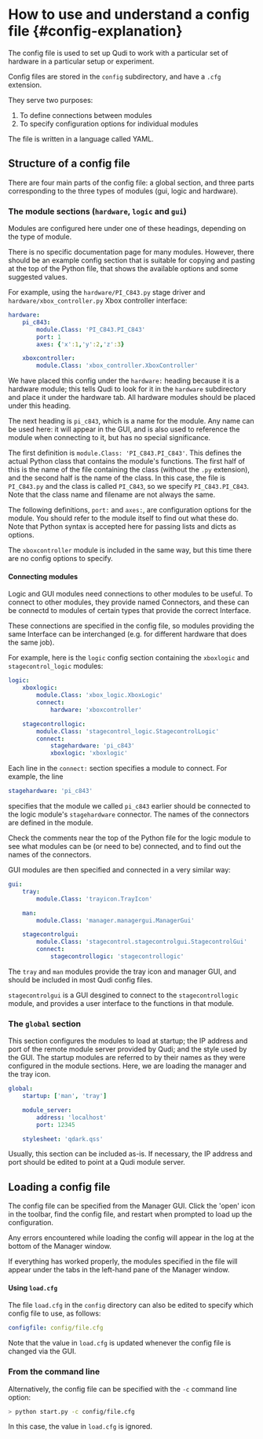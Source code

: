 # How to use and understand a config file  {#config-explanation}

The config file is used to set up Qudi to work with a particular set of
hardware in a particular setup or experiment.

Config files are stored in the `config` subdirectory, and have a `.cfg` extension.

They serve two purposes:

1. To define connections between modules
2. To specify configuration options for individual modules

The file is written in a language called YAML.

## Structure of a config file

There are four main parts of the config file: a global section, and three parts
corresponding to the three types of modules (gui, logic and hardware).

### The module sections (`hardware`, `logic` and `gui`)

Modules are configured here under one of these headings, depending on the type
of module.

There is no specific documentation page for many modules. However, there should be an example config section that is suitable for copying and pasting at the top of the Python file, that shows the available options and some suggested values.

For example, using the `hardware/PI_C843.py` stage driver and `hardware/xbox_controller.py` Xbox controller interface:

```yaml
hardware:
    pi_c843:
        module.Class: 'PI_C843.PI_C843'
        port: 1
        axes: {'x':1,'y':2,'z':3}

    xboxcontroller:
        module.Class: 'xbox_controller.XboxController'
```

We have placed this config under the `hardware:` heading because it is a hardware module; this tells Qudi to look for it in the `hardware` subdirectory and place it under the hardware tab. All hardware modules should be placed under this heading.

The next heading is `pi_c843`, which is a name for the module. Any name can be used here: it will appear in the GUI, and is also used to reference the module when connecting to it, but has no special significance.

The first definition is `module.Class: 'PI_C843.PI_C843'`. This defines the actual Python class that contains the module's functions. The first half of this is the name of the file containing the class (without the `.py` extension), and the second half is the name of the class. In this case, the file is `PI_C843.py` and the class is called `PI_C843`, so we specify `PI_C843.PI_C843`. Note that the class name and filename are not always the same.

The following definitions, `port:` and `axes:`, are configuration options for the module. You should refer to the module itself to find out what these do. Note that Python syntax is accepted here for passing lists and dicts as options.

The `xboxcontroller` module is included in the same way, but this time there are no config options to specify.

#### Connecting modules

Logic and GUI modules need connections to other modules to be useful. To connect to other modules, they provide named Connectors, and these can be connectd to modules of certain types that provide the correct Interface.

These connections are specified in the config file, so modules providing the same Interface can be interchanged (e.g. for different hardware that does the same job).

For example, here is the `logic` config section containing the `xboxlogic` and `stagecontrol_logic` modules:

```yaml
logic:
    xboxlogic:
        module.Class: 'xbox_logic.XboxLogic'
        connect:
            hardware: 'xboxcontroller'

    stagecontrollogic:
        module.Class: 'stagecontrol_logic.StagecontrolLogic'
        connect:
            stagehardware: 'pi_c843'
            xboxlogic: 'xboxlogic'
```

Each line in the `connect:` section specifies a module to connect. For example, the line

```yaml
stagehardware: 'pi_c843'
```

specifies that the module we called `pi_c843` earlier should be connected to the logic module's `stagehardware` connector. The names of the connectors are defined in the module.

Check the comments near the top of the Python file for the logic module to see what modules can be (or need to be) connected, and to find out the names of the connectors.

GUI modules are then specified and connected in a very similar way:

```yaml
gui:
    tray:
        module.Class: 'trayicon.TrayIcon'

    man:
        module.Class: 'manager.managergui.ManagerGui'

    stagecontrolgui:
        module.Class: 'stagecontrol.stagecontrolgui.StagecontrolGui'
        connect:
            stagecontrollogic: 'stagecontrollogic'
```

The `tray` and `man` modules provide the tray icon and manager GUI, and should be included in most Qudi config files.

`stagecontrolgui` is a GUI desgined to connect to the `stagecontrollogic` module, and provides a user interface to the functions in that module.

### The `global` section

This section configures the modules to load at startup; the IP address and port of the remote module server provided by Qudi; and the style used by the GUI. The startup modules are referred to by their names as they were configured
in the module sections. Here, we are loading the manager and the tray icon.

```yaml
global:
    startup: ['man', 'tray']

    module_server:
        address: 'localhost'
        port: 12345

    stylesheet: 'qdark.qss'
```

Usually, this section can be included as-is. If necessary, the IP address and port should be edited to point at a Qudi module server.

## Loading a config file

The config file can be specified from the Manager GUI. Click the 'open' icon in the toolbar, find the config file, and restart when prompted to load up the configuration.

Any errors encountered while loading the config will appear in the log at the bottom of the Manager window.

If everything has worked properly, the modules specified in the file will appear under the tabs in the left-hand pane of the Manager window.

#### Using `load.cfg`

The file `load.cfg` in the `config` directory can also be edited to specify which config file to use, as follows:

```yaml
configfile: config/file.cfg
```

Note that the value in `load.cfg` is updated whenever the config file is changed via the GUI.

### From the command line

Alternatively, the config file can be specified with the `-c` command line option:

```bash
> python start.py -c config/file.cfg
```

In this case, the value in `load.cfg` is ignored.
